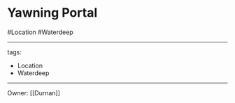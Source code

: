 # Yawning Portal

#Location #Waterdeep


--- 
tags: 
- Location
- Waterdeep 
---


Owner: [[Durnan]]